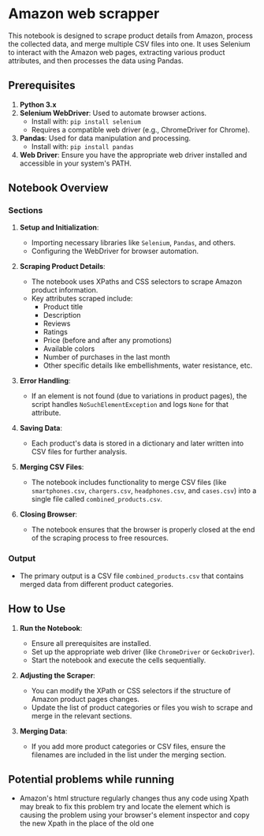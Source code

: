 # Amazon web scrapper 
 
This notebook is designed to scrape product details from Amazon, process the collected data, and merge multiple CSV files into one. It uses Selenium to interact with the Amazon web pages, extracting various product attributes, and then processes the data using Pandas.

## Prerequisites

1. **Python 3.x**
2. **Selenium WebDriver**: Used to automate browser actions.
   - Install with: `pip install selenium`
   - Requires a compatible web driver (e.g., ChromeDriver for Chrome).
3. **Pandas**: Used for data manipulation and processing.
   - Install with: `pip install pandas`
4. **Web Driver**: Ensure you have the appropriate web driver installed and accessible in your system's PATH.

## Notebook Overview

### Sections

1. **Setup and Initialization**:
   - Importing necessary libraries like `Selenium`, `Pandas`, and others.
   - Configuring the WebDriver for browser automation.

2. **Scraping Product Details**:
   - The notebook uses XPaths and CSS selectors to scrape Amazon product information.
   - Key attributes scraped include:
     - Product title
     - Description
     - Reviews
     - Ratings
     - Price (before and after any promotions)
     - Available colors
     - Number of purchases in the last month
     - Other specific details like embellishments, water resistance, etc.

3. **Error Handling**:
   - If an element is not found (due to variations in product pages), the script handles `NoSuchElementException` and logs `None` for that attribute.

4. **Saving Data**:
   - Each product's data is stored in a dictionary and later written into CSV files for further analysis.

5. **Merging CSV Files**:
   - The notebook includes functionality to merge CSV files (like `smartphones.csv`, `chargers.csv`, `headphones.csv`, and `cases.csv`) into a single file called `combined_products.csv`.

6. **Closing Browser**:
   - The notebook ensures that the browser is properly closed at the end of the scraping process to free resources.

### Output

- The primary output is a CSV file `combined_products.csv` that contains merged data from different product categories.

## How to Use

1. **Run the Notebook**:
   - Ensure all prerequisites are installed.
   - Set up the appropriate web driver (like `ChromeDriver` or `GeckoDriver`).
   - Start the notebook and execute the cells sequentially.

2. **Adjusting the Scraper**:
   - You can modify the XPath or CSS selectors if the structure of Amazon product pages changes.
   - Update the list of product categories or files you wish to scrape and merge in the relevant sections.

3. **Merging Data**:
   - If you add more product categories or CSV files, ensure the filenames are included in the list under the merging section.
  
## Potential problems while running

- Amazon's html structure regularly changes thus any code using Xpath may break to fix this problem try and locate the element which is causing the problem using your browser's element inspector and copy the new Xpath in the place of the old one
